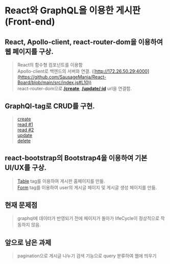 # React와 GraphQL을 이용한 게시판(Front-end)
## React, Apollo-client, react-router-dom을 이용하여 웹 페이지를 구상.  
  > React의 함수형 컴포넌트를 이용함  
  > Apollo-client로 백엔드의 서버와 연결. ([http://172.26.50.29:4000](https://github.com/SausageMania/React-Board/blob/main/src/index.js#L10))  
  > react-router-dom으로 [**/create**](https://github.com/SausageMania/React-Board/blob/main/src/App.js#L12), [**/update/:id**](https://github.com/SausageMania/React-Board/blob/main/src/App.js#L13) url을 연결함. 
## GraphQl-tag로 CRUD를 구현.
  > [create](https://github.com/SausageMania/React-Board/blob/main/src/pages/CreateBoard.js#L8)  
  > [read #1](https://github.com/SausageMania/React-Board/blob/main/src/pages/BoardList.js#L8)  
  > [read #2](https://github.com/SausageMania/React-Board/blob/main/src/pages/UpdateBoard.js#L9)  
  > [update](https://github.com/SausageMania/React-Board/blob/main/src/pages/UpdateBoard.js#L19)  
  > [delete](https://github.com/SausageMania/React-Board/blob/main/src/pages/UpdateBoard.js#L29)
## react-bootstrap의 Bootstrap4을 이용하여 기본 UI/UX를 구상.
  > [Table](https://github.com/SausageMania/React-Board/blob/main/src/pages/BoardList.js#L41) tag를 이용하여 게시판 홈페이지를 만듦.  
  > [Form](https://github.com/SausageMania/React-Board/blob/main/src/pages/UpdateBoard.js#L71) tag를 이용하여 user의 게시글 페이지 및 게시글 생성 페이지를 만듦.  
  > 

## 현재 문제점
  > graphql에 데이터가 반영되기 전에 페이지가 돌아가 lifeCycle이 정상적으로 작동하지 않음.

## 앞으로 남은 과제
  > pagination으로 게시글 나누기
  > 검색 기능으로 query 분류하여 웹에 띄우기

